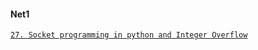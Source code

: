 #### Net1

[`27. Socket programming in python and Integer Overflow`](https://github.com/Kan1shka9/Binary-Hacking-Course/blob/master/27_Socket-programming-in-python-and-Integer-Overflow.md)